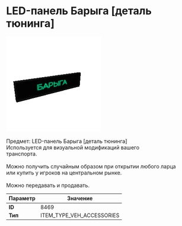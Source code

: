# LED-панель Барыга [деталь тюнинга]

![Item Image](../img/8469.webp?raw=true)

Предмет: LED-панель Барыга [деталь тюнинга]<br>Используется для визуальной модификаций вашего<br>транспорта.<br><br>Можно получить случайным образом при открытии любого ларца<br>или купить у игроков на центральном рынке.<br><br>Можно передавать и продавать.


| Параметр | Значение |
|----------|----------|
| **ID** | 8469 |
| **Тип** | ITEM_TYPE_VEH_ACCESSORIES |

